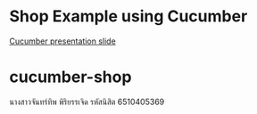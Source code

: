 # Shop Example using Cucumber

[Cucumber presentation slide](https://github.com/ladyusa/cucumber-atm/blob/master/cucumber.pdf)
# cucumber-shop

นางสาวจันทร์ทิพ พิริยรรเจิด
รหัสนิสิต 6510405369
